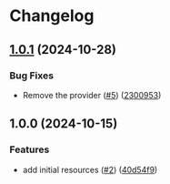 # Changelog

## [1.0.1](https://github.com/CloudNationHQ/terraform-azure-alerts/compare/v1.0.0...v1.0.1) (2024-10-28)


### Bug Fixes

* Remove the provider ([#5](https://github.com/CloudNationHQ/terraform-azure-alerts/issues/5)) ([2300953](https://github.com/CloudNationHQ/terraform-azure-alerts/commit/2300953d7c895e61a6e0f3a91b5b786c87c9d715))

## 1.0.0 (2024-10-15)


### Features

* add initial resources ([#2](https://github.com/CloudNationHQ/terraform-azure-alerts/issues/2)) ([40d54f9](https://github.com/CloudNationHQ/terraform-azure-alerts/commit/40d54f93017a20ba8f8c409ac3e9ae03b6cdd5fa))
